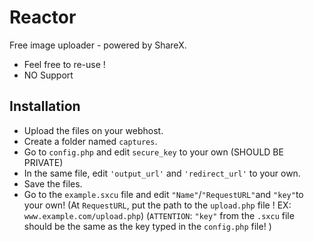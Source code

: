 # Reactor

Free image uploader - powered by ShareX.

- Feel free to re-use !
- NO Support

## Installation

- Upload the files on your webhost.
- Create a folder named `captures`.
- Go to `config.php` and edit `secure_key` to your own (SHOULD BE PRIVATE)
- In the same file, edit `'output_url'` and `'redirect_url'` to your own.
- Save the files.
- Go to the `example.sxcu` file and edit `"Name"`/`"RequestURL"`and `"key"`to your own! 
(At `RequestURL`, put the path to the `upload.php` file ! EX: `www.example.com/upload.php`)
(`ATTENTION`: `"key"` from the `.sxcu` file should be the same as the key typed in the `config.php` file! )
